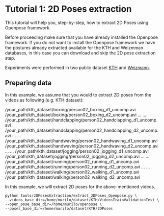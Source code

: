 # Tutorial 1: 2D Poses extraction

This tutorial will help you, step-by-step, how to extract 2D Poses using Openpose framework.

Before proceeding make sure that you have already installed the Openpose framework. If you do not want to install the Openpose framework we have the postures already extracted available for the KTH and Weizmman databases, in this case you can download and skip the 2D pose extraction step.

Experiments were performed in two public dataset [KTH](http://www.nada.kth.se/cvap/actions/) and [Weizmann](http://www.wisdom.weizmann.ac.il/~vision/SpaceTimeActions.html).

## Preparing data

In this example, we assume that you would to extract 2D poses from the videos as following (e.g. KTH dataset):

/your_path/kth_dataset/boxing/person02_boxing_d1_uncomp.avi
/your_path/kth_dataset/boxing/person02_boxing_d2_uncomp.avi
...
...
/your_path/kth_dataset/handclapping/person02_handclapping_d1_uncomp.avi
/your_path/kth_dataset/handclapping/person02_handclapping_d2_uncomp.avi
...
...
/your_path/kth_dataset/handwaving/person02_handwaving_d1_uncomp.avi
/your_path/kth_dataset/handwaving/person02_handwaving_d2_uncomp.avi
...
...
/your_path/kth_dataset/jogging/person02_jogging_d1_uncomp.avi
/your_path/kth_dataset/jogging/person02_jogging_d2_uncomp.avi
...
...
/your_path/kth_dataset/running/person02_running_d1_uncomp.avi
/your_path/kth_dataset/running/person02_running_d2_uncomp.avi
...
...
/your_path/kth_dataset/walking/person02_walking_d1_uncomp.avi
/your_path/kth_dataset/walking/person02_walking_d2_uncomp.avi


In this example, we will extract 2D poses for the above-mentioned videos.

```
python tools/2DPosesExtraction/extract_2DPoses_Openpose.py \
--videos_base_dir=/home/murilo/dataset/KTH/VideosTrainValidationTest \
--open_pose_base_dir=/home/murilo/openpose \
--poses_base_dir=/home/murilo/dataset/KTH/2DPoses
```

